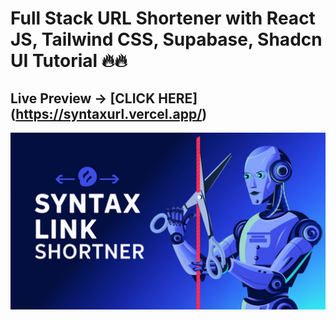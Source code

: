 # Full Stack URL Shortener with React JS, Tailwind CSS, Supabase, Shadcn UI Tutorial 🔥🔥
## Live Preview -> [CLICK HERE] (https://syntaxurl.vercel.app/) 
![url shortener 4](public/Syntaxbanner.jpeg)
